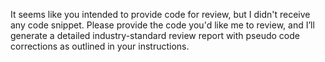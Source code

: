 It seems like you intended to provide code for review, but I didn't receive any code snippet. Please provide the code you'd like me to review, and I’ll generate a detailed industry-standard review report with pseudo code corrections as outlined in your instructions.